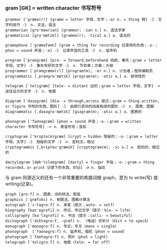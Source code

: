 ### gram [GK] = written character 书写符号

    grammar [ˈɡræmə(r)] [gramm = letter 字母，文字；-ar n. = thing 物] -》 文字的技巧 -》 n. 文法，语法
    grammarian [ɡrəˈmeəriən] [grammar; -ian n.] n. 语法学家
    grammatical [ɡrəˈmætɪkl] [gramma(r); -tical a.] a. 语法的

    gramophone [ˈɡræməfəʊn] [gram = thing for recording 记录用的东西；-o-；phon = sound 声音；-e] -》 记录声音的工具 -》 n. 留声机

    program [ˈprəʊɡræm] [pro- = forward,beforehand 向前，事先；gram = letter 字母，文字] -》 事先写好的文字 -》 n. 节目单；方案；大纲
    programmer [ˈprəʊɡræmə(r)] [program(m); -er n.] n. 计划者；程序编制员
    programmatic [ˌprəʊɡrəˈmætɪk] [program(m); -atic a.] a. 纲领性的

    telegram [ˈtelɪɡræm] [tele- = distant 远的；gram = letter 字母，文字] -> 送往远方的文字 -》 n. 电报

    diagram [ˈdaɪəɡræm] [dia- = through,across 穿过；gram = thing written, or figure 书写的东西，图形] -》 由穿行其间的线条构成的图形 -》 n. 图表，图解
    diagrammatic [ˌdaɪəɡrəˈmætɪk] [giagram(m); -atic a.] a. 图表的

    phonogram ['fəʊnəgræm] [phon = sound 声音；-o-；gram = written character 书写符号] -> n. 表音符号；音标

    cryptogram ['krɪptə(ʊ)græm] [crypt = hidden 隐秘的；-o-；gram = letter 字母，文字] -》 隐秘的文字 -》 n. 密码文，暗记
    cryptogrammic [,kriptəu'græmik] [cryptogram(m); -ic a.] a. 密码的，暗记的

    dactylogram [dæk'tɪləʊɡræm] [dactyl = finger 手指；-o-；gram = thing recorded，or print 记录下的东西，印记] -》 n. 指纹

与 gram 同源近义的还有一个非常重要的希腊词根 graph，意为 to write(写) 或 writing(记录)。

    graph [ɡrɑːf] n. 图表，词的拼法，胶版
    graphics [ˈɡræfɪks] n. 制图法，图解计算法
    autograph [ˈɔːtəɡrɑːf] n. 亲笔（提示：auto- = self）
    biography [baɪˈɒɡrəfi] n. 传记，传记文学（提示：bio- = life）
    calligraphy [kəˈlɪɡrəfi] n. 书法（提示：calli- = beautiful）
    dictograph ['diktəɡrɑ:f, -ɡræf] n. （电话）侦听计（dict = to speck）
    monograph [ˈmɒnəɡrɑːf] n. 专论，专文（mono = single）
    phonograph  [ˈfəʊnəɡrɑːf] n. 留声机，唱机（phon = sound）
    photograph [ˈfəʊtəɡrɑːf] n. 照片（phot = light）
    telegraph [ˈtelɪɡrɑːf] n. 电报（tele- = far off）